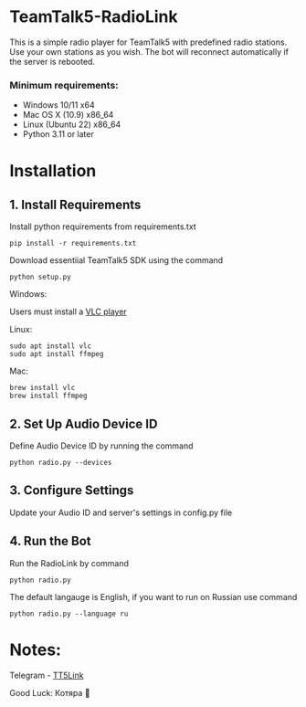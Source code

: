 # TeamTalk5-RadioLink
This is a simple radio player for TeamTalk5 with predefined radio stations. Use your own stations as you wish. The bot will reconnect automatically if the server is rebooted.

### Minimum requirements:
* Windows 10/11       x64
* Mac OS X (10.9)     x86_64
* Linux (Ubuntu 22)   x86_64
* Python 3.11 or later

# Installation 

## 1. Install Requirements
Install python requirements from requirements.txt
```shell script
pip install -r requirements.txt
```
Download essentiial TeamTalk5 SDK using the command
```shell script
python setup.py
```
Windows:

Users must install a <a href = "https://www.videolan.org/vlc/download-windows.html">VLC player</a>

Linux:
```shell script
sudo apt install vlc
sudo apt install ffmpeg
```
Mac:
```shell script
brew install vlc
brew install ffmpeg
```
## 2. Set Up Audio Device ID
Define Audio Device ID by running the command
```shell script
python radio.py --devices
```

## 3. Configure Settings
Update your Audio ID and server's settings in config.py file

## 4. Run the Bot
Run the RadioLink by command
```shell script
python radio.py
```

The default langauge is English, if you want to run on Russian use command
```shell script
python radio.py --language ru
```


# Notes:

Telegram - <a href="https://t.me/TT5Link"> TT5Link</a>

Good Luck:
Котяра 🐾


